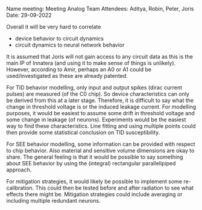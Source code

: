 Name meeting: Meeting Analog Team
Attendees: Aditya, Robin, Peter, Joris
Date: 29-09-2022 

Overall it will be very hard to correlate 
- device behavior to circuit dynamics
- circuit dynamics to neural network behavior

It is assumed that Joris will not gain access to any circuit data as this is the main IP of Innatera (and using it to make sense of things is unlikely). However, according to Amir, perhaps an A0 or A1 could be used/investigated as these are already patented.

For TID behavior modelling, only input and output spikes (dirac current pulses) are measured (of the C0 chip). So device characteristics can only be derived from this at a later stage. Therefore, it is difficult to say what the change in threshold voltage is or the induced leakage current. For modelling purposes, it would be easiest to assume some drift in threshold voltage and some change in leakage (of neurons). Experiments would be the easiest way to find these characteristics. Line fitting and using multiple points could then provide some statistical conclusion on TID susceptibility.

For SEE behavior modelling, some information can be provided with respect to chip behavior. Also material and sensitive volume dimensions are okay to share. The general feeling is that it would be possible to say something about SEE behavior by using the (integral) rectangular parallelipiped approach.

For mitigation strategies, it would likely be possible to implement some re-calibration. This could then be tested before and after radiation to see what effects there might be. Mitigation strategies could include averaging or including multiple redundant neurons. 

